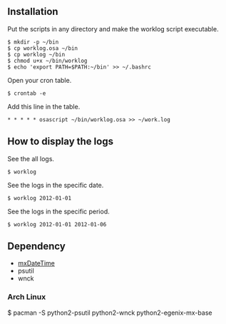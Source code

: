 Installation
------------

Put the scripts in any directory and make the worklog script executable.

    $ mkdir -p ~/bin
    $ cp worklog.osa ~/bin
    $ cp worklog ~/bin
    $ chmod u+x ~/bin/worklog
    $ echo 'export PATH=$PATH:~/bin' >> ~/.bashrc

Open your cron table.

    $ crontab -e

Add this line in the table.

    * * * * * osascript ~/bin/worklog.osa >> ~/work.log

How to display the logs 
-----------------------

See the all logs.

    $ worklog

See the logs in the specific date.

    $ worklog 2012-01-01

See the logs in the specific period.

    $ worklog 2012-01-01 2012-01-06
    
Dependency
----------

* [mxDateTime](http://www.egenix.com/products/python/mxBase/mxDateTime/)
* psutil
* wnck

### Arch Linux

$ pacman -S python2-psutil python2-wnck python2-egenix-mx-base
